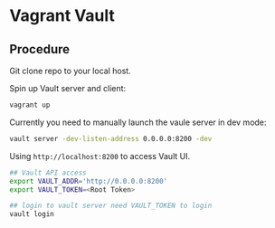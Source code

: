 # Vagrant Vault

## Procedure
Git clone repo to your local host.

Spin up Vault server and client:
```bash
vagrant up
```

Currently you need to manually launch the vaule server in dev mode:
```bash
vault server -dev-listen-address 0.0.0.0:8200 -dev
```
Using `http://localhost:8200` to access Vault UI.

```bash
## Vault API access
export VAULT_ADDR='http://0.0.0.0:8200'
export VAULT_TOKEN=<Root Token>

## login to vault server need VAULT_TOKEN to login
vault login
```

